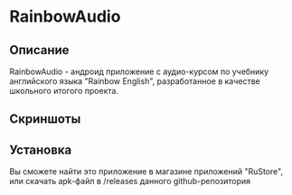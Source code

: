 # RainbowAudio

## Описание

RainbowAudio - андроид приложение с аудио-курсом по учебнику английского языка "Rainbow English", разработанное в качестве школьного итогого проекта.

## Скриншоты


## Установка

Вы сможете найти это приложение в магазине приложений "RuStore", или скачать apk-файл в /releases данного github-репозитория